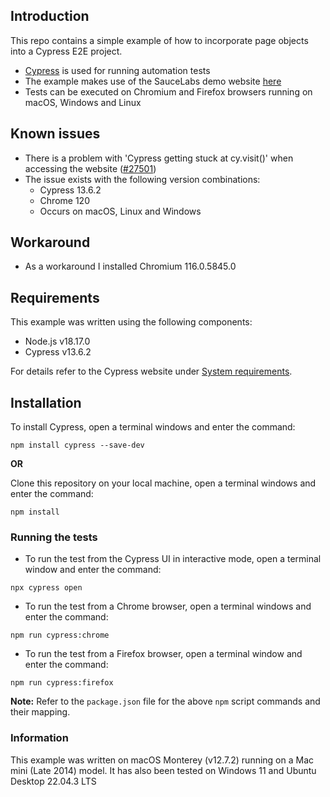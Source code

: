 ## Introduction

This repo contains a simple example of how to incorporate page objects into a Cypress E2E project.

- [Cypress](https://www.cypress.io) is used for running automation tests
- The example makes use of the SauceLabs demo website [here](http://www.saucedemo.com)
- Tests can be executed on Chromium and Firefox browsers running on macOS, Windows and Linux

## Known issues
- There is a problem with 'Cypress getting stuck at cy.visit()' when accessing the website ([#27501](https://github.com/cypress-io/cypress/issues/27501))
- The issue exists with the following version combinations:
  - Cypress 13.6.2 
  - Chrome 120
  - Occurs on macOS, Linux and Windows 

## Workaround
- As a workaround I installed Chromium 116.0.5845.0

## Requirements
This example was written using the following components:
- Node.js v18.17.0
- Cypress v13.6.2

For details refer to the Cypress website under [System requirements](https://docs.cypress.io/guides/getting-started/installing-cypress#System-requirements).

## Installation
To install Cypress, open a terminal windows and enter the command:
```
npm install cypress --save-dev
```
**OR**

Clone this repository on your local machine, open a terminal windows and enter the command:
```
npm install
```

### Running the tests

- To run the test from the Cypress UI in interactive mode, open a terminal window and enter the command:
```
npx cypress open
```
- To run the test from a Chrome browser, open a terminal windows and enter the command:
```
npm run cypress:chrome
```
- To run the test from a Firefox browser, open a terminal window and enter the command:
```
npm run cypress:firefox
```

**Note:** Refer to the `package.json` file for the above `npm` script commands and their mapping.

### Information
This example was written on macOS Monterey (v12.7.2) running on a Mac mini (Late 2014) model.
It has also been tested on Windows 11 and Ubuntu Desktop 22.04.3 LTS